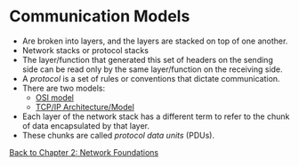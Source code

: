 # Communication Models

- Are broken into layers, and the layers are stacked on top of one another.
- Network stacks or protocol stacks
- The layer/function that generated this set of headers on the sending side can be read only by the same layer/function on the receiving side.
- A *protocol* is a set of rules or conventions that dictate communication.
- There are two models:
	- [OSI model](osi-model.md)
	- [TCP/IP Architecture/Model](tcp-ip-architecture.md)
- Each layer of the network stack has a different term to refer to the chunk of data encapsulated by that layer.
- These chunks are called *protocol data units* (PDUs).

[Back to Chapter 2: Network Foundations](my-ceh-v12-notes.md#chapter%202%20network%20foundations)